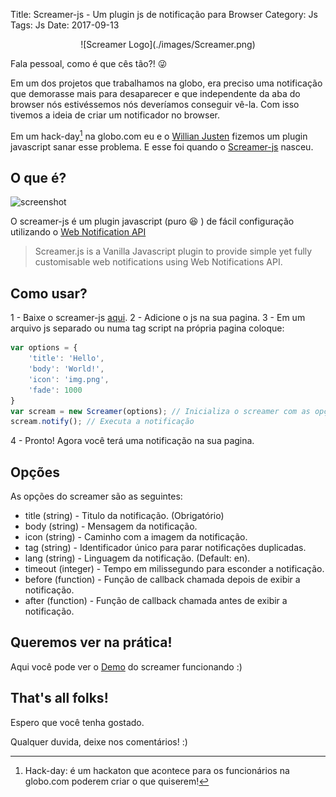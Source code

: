 Title: Screamer-js - Um plugin js de notificação para Browser
Category: Js
Tags: Js
Date: 2017-09-13

<center>![Screamer Logo](./images/Screamer.png)</center>

Fala pessoal, como é que cês tão?! 😜

Em um dos projetos que trabalhamos na globo, era preciso uma notificação que demorasse mais para desaparecer e que independente da aba do browser nós estivéssemos nós deveríamos conseguir vê-la. Com isso tivemos a ideia de criar um notificador no browser.

<!-- PELICAN_END_SUMMARY -->
Em um hack-day[^1] na globo.com eu e o [Willian Justen](https://willianjusten.com.br/) fizemos um plugin javascript sanar esse problema. E esse foi quando o [Screamer-js](https://github.com/willianjusten/screamer-js) nasceu.


## O que é?

![screenshot](https://raw.githubusercontent.com/willianjusten/screamer-js/master/screenshot.png)

O screamer-js é um plugin javascript (puro 😆 ) de fácil configuração utilizando o [Web Notification API](https://developer.mozilla.org/en-US/docs/Web/API/notification)

> Screamer.js is a Vanilla Javascript plugin to provide simple yet fully customisable web notifications using Web Notifications API.


## Como usar?

1 - Baixe o screamer-js [aqui](https://github.com/willianjusten/screamer-js/archive/master.zip).
2 - Adicione o js na sua pagina.
3 - Em um arquivo js separado ou numa tag script na própria pagina coloque:

```Javascript
var options = {
    'title': 'Hello',
    'body': 'World!',
    'icon': 'img.png',
    'fade': 1000
}
var scream = new Screamer(options); // Inicializa o screamer com as opções de notificação
scream.notify(); // Executa a notificação
```

4 - Pronto! Agora você terá uma notificação na sua pagina.


## Opções

As opções do screamer são as seguintes:

- title (string) - Titulo da notificação. (Obrigatório)
- body (string) - Mensagem da notificação.
- icon (string) - Caminho com a imagem da notificação.
- tag (string) - Identificador único para parar notificações duplicadas.
- lang (string) - Linguagem da notificação. (Default: en).
- timeout (integer) - Tempo em milissegundo para esconder a notificação.
- before (function) - Função de callback chamada depois de exibir a notificação.
- after (function) - Função de callback chamada antes de exibir a notificação.


## Queremos ver na prática!

Aqui você pode ver o [Demo](https://willianjusten.com.br/screamer-js/example/) do screamer funcionando :)


## That's all folks!

Espero que você tenha gostado.

[^1]:Hack-day: é um hackaton que acontece para os funcionários na globo.com poderem criar o que quiserem!


Qualquer duvida, deixe nos comentários! :)

